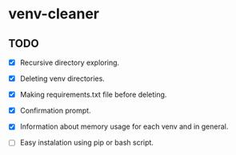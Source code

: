 # venv-cleaner

## TODO
- [X] Recursive directory exploring.
- [X] Deleting venv directories.
- [X] Making requirements.txt file before deleting.
- [X] Confirmation prompt.
- [X] Information about memory usage for each venv and in general.
- [ ] Easy instalation using pip or bash script.

